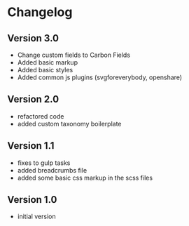 # Changelog

## Version 3.0

* Change custom fields to Carbon Fields
* Added basic markup
* Added basic styles
* Added common js plugins (svgforeverybody, openshare)

## Version 2.0

* refactored code
* added custom taxonomy boilerplate

## Version 1.1

* fixes to gulp tasks
* added breadcrumbs file
* added some basic css markup in the scss files

## Version 1.0

* initial version

